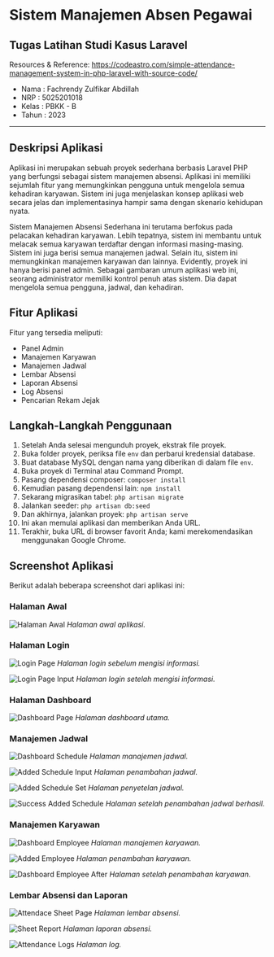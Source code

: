 # Sistem Manajemen Absen Pegawai

## Tugas Latihan Studi Kasus Laravel

Resources & Reference: https://codeastro.com/simple-attendance-management-system-in-php-laravel-with-source-code/

- Nama	: Fachrendy Zulfikar Abdillah
- NRP	: 5025201018
- Kelas	: PBKK - B
- Tahun	: 2023

--------------------------------

## Deskripsi Aplikasi
Aplikasi ini merupakan sebuah proyek sederhana berbasis Laravel PHP yang berfungsi sebagai sistem manajemen absensi.
Aplikasi ini memiliki sejumlah fitur yang memungkinkan pengguna untuk mengelola semua kehadiran karyawan.
Sistem ini juga menjelaskan konsep aplikasi web secara jelas dan implementasinya hampir sama dengan skenario kehidupan nyata.


Sistem Manajemen Absensi Sederhana ini terutama berfokus pada pelacakan kehadiran karyawan.
Lebih tepatnya, sistem ini membantu untuk melacak semua karyawan terdaftar dengan informasi masing-masing.
Sistem ini juga berisi semua manajemen jadwal. Selain itu, sistem ini memungkinkan manajemen karyawan dan lainnya.
Evidently, proyek ini hanya berisi panel admin. Sebagai gambaran umum aplikasi web ini, seorang administrator memiliki kontrol penuh atas sistem.
Dia dapat mengelola semua pengguna, jadwal, dan kehadiran.

## Fitur Aplikasi
Fitur yang tersedia meliputi:
- Panel Admin
- Manajemen Karyawan
- Manajemen Jadwal
- Lembar Absensi
- Laporan Absensi
- Log Absensi
- Pencarian Rekam Jejak

## Langkah-Langkah Penggunaan
1. Setelah Anda selesai mengunduh proyek, ekstrak file proyek.
2. Buka folder proyek, periksa file `env` dan perbarui kredensial database.
3. Buat database MySQL dengan nama yang diberikan di dalam file `env`.
4. Buka proyek di Terminal atau Command Prompt.
5. Pasang dependensi composer: `composer install`
6. Kemudian pasang dependensi lain: `npm install`
7. Sekarang migrasikan tabel: `php artisan migrate`
8. Jalankan seeder: `php artisan db:seed`
9. Dan akhirnya, jalankan proyek: `php artisan serve`
10. Ini akan memulai aplikasi dan memberikan Anda URL.
11. Terakhir, buka URL di browser favorit Anda; kami merekomendasikan menggunakan Google Chrome.

## Screenshot Aplikasi
Berikut adalah beberapa screenshot dari aplikasi ini:

### Halaman Awal
![Halaman Awal](https://github.com/kurniacf/PBKK-B-Latihan_Laravel_Sistem_Absen/assets/70510279/fa03a38e-872f-4a8a-82dd-83f9092d7050)
*Halaman awal aplikasi.*

### Halaman Login
![Login Page](https://github.com/kurniacf/PBKK-B-Latihan_Laravel_Sistem_Absen/assets/70510279/2454fc32-25e7-45d3-a325-066755f8f5b0)
*Halaman login sebelum mengisi informasi.*

![Login Page Input](https://github.com/kurniacf/PBKK-B-Latihan_Laravel_Sistem_Absen/assets/70510279/0f1f5fd9-8a1c-40fc-b0b8-6720ac3d4ad4)
*Halaman login setelah mengisi informasi.*

### Halaman Dashboard
![Dashboard Page](https://github.com/kurniacf/PBKK-B-Latihan_Laravel_Sistem_Absen/assets/70510279/2dff2a1d-f87f-4c60-9621-0559dab4a73f)
*Halaman dashboard utama.*

### Manajemen Jadwal
![Dashboard Schedule](https://github.com/kurniacf/PBKK-B-Latihan_Laravel_Sistem_Absen/assets/70510279/de9718ab-023e-4ce6-a5d5-ae0ce5fcecc8)
*Halaman manajemen jadwal.*

![Added Schedule Input](https://github.com/kurniacf/PBKK-B-Latihan_Laravel_Sistem_Absen/assets/70510279/93b72f10-078c-48be-b6ff-406d3a1ed51f)
*Halaman penambahan jadwal.*

![Added Schedule Set](https://github.com/kurniacf/PBKK-B-Latihan_Laravel_Sistem_Absen/assets/70510279/ba99cae7-76a7-4e82-a419-76ac67022aa6)
*Halaman penyetelan jadwal.*

![Success Added Schedule](https://github.com/kurniacf/PBKK-B-Latihan_Laravel_Sistem_Absen/assets/70510279/b3658c9a-3ba0-4600-b55b-d3221d811d31)
*Halaman setelah penambahan jadwal berhasil.*

### Manajemen Karyawan
![Dashboard Employee](https://github.com/kurniacf/PBKK-B-Latihan_Laravel_Sistem_Absen/assets/70510279/4787acd3-5c43-4202-8b91-ad9eebc6d6db)
*Halaman manajemen karyawan.*

![Added Employee](https://github.com/kurniacf/PBKK-B-Latihan_Laravel_Sistem_Absen/assets/70510279/71214b32-18eb-4de5-a9f0-5926592075c5)
*Halaman penambahan karyawan.*

![Dashboard Employee After](https://github.com/kurniacf/PBKK-B-Latihan_Laravel_Sistem_Absen/assets/70510279/feb9e57b-7cea-4c5b-b8fb-204534f001e2)
*Halaman setelah penambahan karyawan.*

### Lembar Absensi dan Laporan
![Attendace Sheet Page](https://github.com/kurniacf/PBKK-B-Latihan_Laravel_Sistem_Absen/assets/70510279/9867a4ed-c79f-4ed2-a677-12f2a7867f0f)
*Halaman lembar absensi.*

![Sheet Report](https://github.com/kurniacf/PBKK-B-Latihan_Laravel_Sistem_Absen/assets/70510279/2ca3c2c5-177f-485f-9b2d-66ed8efc8ba9)
*Halaman laporan absensi.*

![Attendance Logs](https://github.com/kurniacf/PBKK-B-Latihan_Laravel_Sistem_Absen/assets/70510279/4e58fd6b-0443-4b5e-8998-1309f663cf7b)
*Halaman log.*

